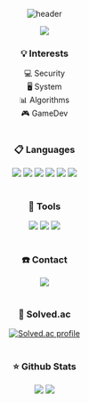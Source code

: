 <div align="center">

![header](https://capsule-render.vercel.app/api?type=transparent&height=200&section=header&text=CVE_Zeroday&fontSize=90&fontColor=bd93f9&fontAlignY=50&animation=fadeIn&desc=T.Y.Kim&descSize=30&descAlignY=90&descAlign=80)

<a href="https://hits.seeyoufarm.com"><img src="https://hits.seeyoufarm.com/api/count/incr/badge.svg?url=https%3A%2F%2Fgithub.com%2Fcvezeroday%2Fhit-counter&count_bg=%23BD93F9&title_bg=%23555555&icon=&icon_color=%23E7E7E7&title=hits&edge_flat=true"/></a>

### 💡 Interests

💻 Security <br/>
🖥️ System <br/>
📊 Algorithms <br/>
🎮 GameDev <br/>
<br/>

### 📋 Languages

<img src="https://img.shields.io/badge/_C_-a8b9cc?style=flat-square&logo=C&logoColor=white"/></a>
<img src="https://img.shields.io/badge/C++-00599c?style=flat-square&logo=cplusplus&logoColor=white"/></a>
<img src="https://img.shields.io/badge/X64_Assembly-0071c5?style=flat-square&logo=intel&logoColor=white"/></a>
<img src="https://img.shields.io/badge/ARM_Assembly-0091bd?style=flat-square&logo=arm&logoColor=white"/></a>
<img src="https://img.shields.io/badge/Python-3776ab?style=flat-square&logo=Python&logoColor=white"/></a>
<img src="https://img.shields.io/badge/CSharp-512bd4?style=flat-square&logo=dotnet&logoColor=white"/></a>
<br/><br/>

### 🔧 Tools

<img src="https://img.shields.io/badge/Linux-fcc624?style=flat-square&logo=linux&logoColor=white"/></a>
<img src="https://img.shields.io/badge/Vim-019733?style=flat-square&logo=vim&logoColor=white"/></a>
<img src="https://img.shields.io/badge/Visual_Studio-5c2d91?style=flat-square&logo=visualstudio&logoColor=white"/></a>
<br/><br/>

### ☎️ Contact

<a href="mailto:tykim050206@gmail.com" target="_blank">
<img src="https://img.shields.io/badge/tykim050206@gmail.com-ea4335?style=flat-square&logo=gmail&logoColor=white"/></a>
<br/><br/>

### 📝 Solved.ac

[![Solved.ac profile](http://mazassumnida.wtf/api/v2/generate_badge?boj=cve_zeroday)](https://solved.ac/cve_zeroday)
<br/><br/>

### ⭐ Github Stats

<img src="https://github-readme-stats.vercel.app/api?username=CVEZeroday&rank_icon=github&bg_color=282a36&text_color=f8f8f2&title_color=bd93f9">
<img src="https://github-readme-stats.vercel.app/api/top-langs/?username=CVEZeroday&layout=compact&bg_color=282a36&text_color=f8f8f2&title_color=bd93f9"><br/><br/>

</div>

